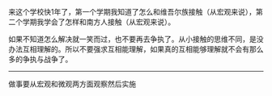 来这个学校快1年了，第一个学期我知道了怎么和维吾尔族接触（从宏观来说），第二个学期我学会了怎样和南方人接触（从宏观来说）。

如果不知道怎么解决就一笑而过，也不要再去争执了。从小接触的思维不同，是没办法互相理解的。所以不要强求互相能理解，如果真的互相能够理解就不会有那么多的争执与战争了。
___
做事要从宏观和微观两方面观察然后实施